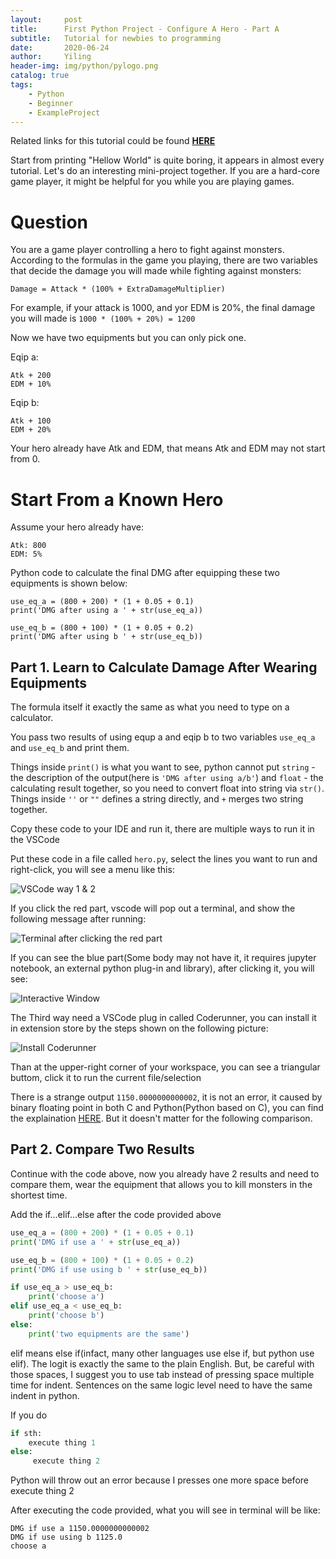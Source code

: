 ```yaml
---
layout:     post
title:      First Python Project - Configure A Hero - Part A
subtitle:   Tutorial for newbies to programming
date:       2020-06-24
author:     Yiling
header-img: img/python/pylogo.png
catalog: true
tags:
    - Python
    - Beginner
    - ExampleProject
---
```


Related links for this tutorial could be found **[HERE](https://610yilingliu.github.io/2020/06/23/PyForBeginners/)**

Start from printing "Hellow World" is quite boring, it appears in almost every tutorial. Let's do an interesting mini-project together. If you are a hard-core game player, it might be helpful for you while you are playing games.

# Question

You are a game player controlling a hero to fight against monsters. According to the formulas in the game you playing, there are two variables that decide the damage you will made while fighting against monsters:

```
Damage = Attack * (100% + ExtraDamageMultiplier)
```

For example, if your attack is 1000, and yor EDM is 20%, the final damage you will made is ```1000 * (100% + 20%) = 1200```

Now we have two equipments but you can only pick one.

Eqip a:
```
Atk + 200
EDM + 10%
```

Eqip b:
```
Atk + 100
EDM + 20%
```

Your hero already have Atk and EDM, that means Atk and EDM may not start from 0.

# Start From a Known Hero

Assume your hero already have:
```
Atk: 800
EDM: 5%
```

Python code to calculate the final DMG after equipping these two equipments is shown below:
```
use_eq_a = (800 + 200) * (1 + 0.05 + 0.1)
print('DMG after using a ' + str(use_eq_a))

use_eq_b = (800 + 100) * (1 + 0.05 + 0.2)
print('DMG after using b ' + str(use_eq_b))
```

## Part 1. Learn to Calculate Damage After Wearing Equipments

The formula itself it exactly the same as what you need to type on a calculator.

You pass two results of using equp a and eqip b to two variables `use_eq_a` and `use_eq_b` and print them.

Things inside `print()` is what you want to see, python cannot put `string` - the description of the output(here is `'DMG after using a/b'`) and `float` - the calculating result together, so you need to convert float into string via `str()`. Things inside `''` or `""` defines a string directly, and `+` merges two string together.

Copy these code to your IDE and run it, there are multiple ways to run it in the VSCode

Put these code in a file called ```hero.py```, select the lines you want to run and right-click, you will see a menu like this:

![VSCode way 1 & 2](\img\python\hero1.png)

If you click the red part, vscode will pop out a terminal, and show the following message after running:

![Terminal after clicking the red part](\img\python\hero2.png)

If you can see the blue part(Some body may not have it, it requires jupyter notebook, an external python plug-in and library), after clicking it, you will see:

![Interactive Window](\img\python\hero3.png)

The Third way need a VSCode plug in called Coderunner, you can install it in extension store by the steps shown on the following picture:

![Install Coderunner](\img\python\hero4.png)

Than at the upper-right corner of your workspace, you can see a triangular buttom, click it to run the current file/selection

There is a strange output `1150.0000000000002`, it is not an error, it caused by binary floating point in both C and Python(Python based on C), you can find the explaination [HERE](https://www.geeksforgeeks.org/floating-point-error-in-python/). But it doesn't matter for the following comparison.


## Part 2. Compare Two Results

Continue with the code above, now you already have 2 results and need to compare them, wear the equipment that allows you to kill monsters in the shortest time.

Add the if...elif...else after the code provided above

```python
use_eq_a = (800 + 200) * (1 + 0.05 + 0.1)
print('DMG if use a ' + str(use_eq_a))

use_eq_b = (800 + 100) * (1 + 0.05 + 0.2)
print('DMG if use using b ' + str(use_eq_b))

if use_eq_a > use_eq_b:
    print('choose a')
elif use_eq_a < use_eq_b:
    print('choose b')
else:
    print('two equipments are the same')
```

elif means else if(infact, many other languages use else if, but python use elif). The logit is exactly the same to the plain English. But, be careful with those spaces, I suggest you to use tab instead of pressing space multiple time for indent. Sentences on the same logic level need to have the same indent in python.

If you do
```python
if sth:
    execute thing 1
else:
     execute thing 2
```
Python will throw out an error because I presses one more space before execute thing 2

After executing the code provided, what you will see in terminal will be like:

```
DMG if use a 1150.0000000000002
DMG if use using b 1125.0
choose a
```